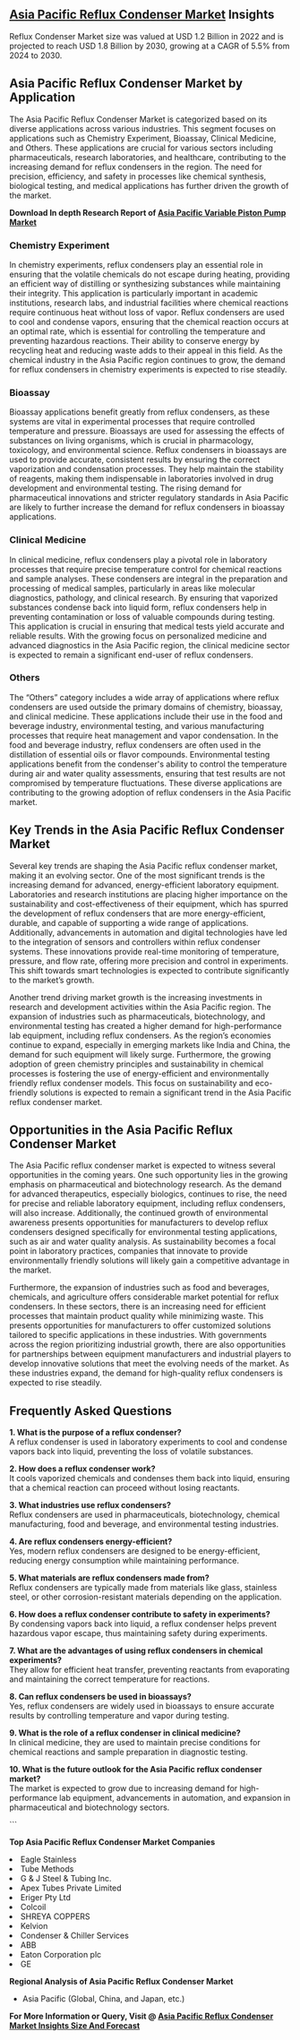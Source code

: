 <h2><a href="https://www.verifiedmarketreports.com/download-sample/?rid=328976&amp;utm_source=Github-Feb&amp;utm_medium=219" target="_blank">Asia Pacific Reflux Condenser Market</a> Insights</h2><p>Reflux Condenser Market size was valued at USD 1.2 Billion in 2022 and is projected to reach USD 1.8 Billion by 2030, growing at a CAGR of 5.5% from 2024 to 2030.</p><p><h2>Asia Pacific Reflux Condenser Market by Application</h2> <p>The Asia Pacific Reflux Condenser Market is categorized based on its diverse applications across various industries. This segment focuses on applications such as Chemistry Experiment, Bioassay, Clinical Medicine, and Others. These applications are crucial for various sectors including pharmaceuticals, research laboratories, and healthcare, contributing to the increasing demand for reflux condensers in the region. The need for precision, efficiency, and safety in processes like chemical synthesis, biological testing, and medical applications has further driven the growth of the market. <p><strong>Download In depth Research Report of <a href="https://www.verifiedmarketreports.com/download-sample/?rid=236118&amp;utm_source=Pulse-Dec&amp;utm_medium=219" target="_blank">Asia Pacific Variable Piston Pump Market</a></strong></p></p> <h3>Chemistry Experiment</h3> <p>In chemistry experiments, reflux condensers play an essential role in ensuring that the volatile chemicals do not escape during heating, providing an efficient way of distilling or synthesizing substances while maintaining their integrity. This application is particularly important in academic institutions, research labs, and industrial facilities where chemical reactions require continuous heat without loss of vapor. Reflux condensers are used to cool and condense vapors, ensuring that the chemical reaction occurs at an optimal rate, which is essential for controlling the temperature and preventing hazardous reactions. Their ability to conserve energy by recycling heat and reducing waste adds to their appeal in this field. As the chemical industry in the Asia Pacific region continues to grow, the demand for reflux condensers in chemistry experiments is expected to rise steadily. </p> <h3>Bioassay</h3> <p>Bioassay applications benefit greatly from reflux condensers, as these systems are vital in experimental processes that require controlled temperature and pressure. Bioassays are used for assessing the effects of substances on living organisms, which is crucial in pharmacology, toxicology, and environmental science. Reflux condensers in bioassays are used to provide accurate, consistent results by ensuring the correct vaporization and condensation processes. They help maintain the stability of reagents, making them indispensable in laboratories involved in drug development and environmental testing. The rising demand for pharmaceutical innovations and stricter regulatory standards in Asia Pacific are likely to further increase the demand for reflux condensers in bioassay applications.</p> <h3>Clinical Medicine</h3> <p>In clinical medicine, reflux condensers play a pivotal role in laboratory processes that require precise temperature control for chemical reactions and sample analyses. These condensers are integral in the preparation and processing of medical samples, particularly in areas like molecular diagnostics, pathology, and clinical research. By ensuring that vaporized substances condense back into liquid form, reflux condensers help in preventing contamination or loss of valuable compounds during testing. This application is crucial in ensuring that medical tests yield accurate and reliable results. With the growing focus on personalized medicine and advanced diagnostics in the Asia Pacific region, the clinical medicine sector is expected to remain a significant end-user of reflux condensers.</p> <h3>Others</h3> <p>The “Others” category includes a wide array of applications where reflux condensers are used outside the primary domains of chemistry, bioassay, and clinical medicine. These applications include their use in the food and beverage industry, environmental testing, and various manufacturing processes that require heat management and vapor condensation. In the food and beverage industry, reflux condensers are often used in the distillation of essential oils or flavor compounds. Environmental testing applications benefit from the condenser's ability to control the temperature during air and water quality assessments, ensuring that test results are not compromised by temperature fluctuations. These diverse applications are contributing to the growing adoption of reflux condensers in the Asia Pacific market.</p> <h2>Key Trends in the Asia Pacific Reflux Condenser Market</h2> <p>Several key trends are shaping the Asia Pacific reflux condenser market, making it an evolving sector. One of the most significant trends is the increasing demand for advanced, energy-efficient laboratory equipment. Laboratories and research institutions are placing higher importance on the sustainability and cost-effectiveness of their equipment, which has spurred the development of reflux condensers that are more energy-efficient, durable, and capable of supporting a wide range of applications. Additionally, advancements in automation and digital technologies have led to the integration of sensors and controllers within reflux condenser systems. These innovations provide real-time monitoring of temperature, pressure, and flow rate, offering more precision and control in experiments. This shift towards smart technologies is expected to contribute significantly to the market’s growth.</p> <p>Another trend driving market growth is the increasing investments in research and development activities within the Asia Pacific region. The expansion of industries such as pharmaceuticals, biotechnology, and environmental testing has created a higher demand for high-performance lab equipment, including reflux condensers. As the region’s economies continue to expand, especially in emerging markets like India and China, the demand for such equipment will likely surge. Furthermore, the growing adoption of green chemistry principles and sustainability in chemical processes is fostering the use of energy-efficient and environmentally friendly reflux condenser models. This focus on sustainability and eco-friendly solutions is expected to remain a significant trend in the Asia Pacific reflux condenser market.</p> <h2>Opportunities in the Asia Pacific Reflux Condenser Market</h2> <p>The Asia Pacific reflux condenser market is expected to witness several opportunities in the coming years. One such opportunity lies in the growing emphasis on pharmaceutical and biotechnology research. As the demand for advanced therapeutics, especially biologics, continues to rise, the need for precise and reliable laboratory equipment, including reflux condensers, will also increase. Additionally, the continued growth of environmental awareness presents opportunities for manufacturers to develop reflux condensers designed specifically for environmental testing applications, such as air and water quality analysis. As sustainability becomes a focal point in laboratory practices, companies that innovate to provide environmentally friendly solutions will likely gain a competitive advantage in the market.</p> <p>Furthermore, the expansion of industries such as food and beverages, chemicals, and agriculture offers considerable market potential for reflux condensers. In these sectors, there is an increasing need for efficient processes that maintain product quality while minimizing waste. This presents opportunities for manufacturers to offer customized solutions tailored to specific applications in these industries. With governments across the region prioritizing industrial growth, there are also opportunities for partnerships between equipment manufacturers and industrial players to develop innovative solutions that meet the evolving needs of the market. As these industries expand, the demand for high-quality reflux condensers is expected to rise steadily.</p> <h2>Frequently Asked Questions</h2> <p><strong>1. What is the purpose of a reflux condenser?</strong><br> A reflux condenser is used in laboratory experiments to cool and condense vapors back into liquid, preventing the loss of volatile substances.</p> <p><strong>2. How does a reflux condenser work?</strong><br> It cools vaporized chemicals and condenses them back into liquid, ensuring that a chemical reaction can proceed without losing reactants.</p> <p><strong>3. What industries use reflux condensers?</strong><br> Reflux condensers are used in pharmaceuticals, biotechnology, chemical manufacturing, food and beverage, and environmental testing industries.</p> <p><strong>4. Are reflux condensers energy-efficient?</strong><br> Yes, modern reflux condensers are designed to be energy-efficient, reducing energy consumption while maintaining performance.</p> <p><strong>5. What materials are reflux condensers made from?</strong><br> Reflux condensers are typically made from materials like glass, stainless steel, or other corrosion-resistant materials depending on the application.</p> <p><strong>6. How does a reflux condenser contribute to safety in experiments?</strong><br> By condensing vapors back into liquid, a reflux condenser helps prevent hazardous vapor escape, thus maintaining safety during experiments.</p> <p><strong>7. What are the advantages of using reflux condensers in chemical experiments?</strong><br> They allow for efficient heat transfer, preventing reactants from evaporating and maintaining the correct temperature for reactions.</p> <p><strong>8. Can reflux condensers be used in bioassays?</strong><br> Yes, reflux condensers are widely used in bioassays to ensure accurate results by controlling temperature and vapor during testing.</p> <p><strong>9. What is the role of a reflux condenser in clinical medicine?</strong><br> In clinical medicine, they are used to maintain precise conditions for chemical reactions and sample preparation in diagnostic testing.</p> <p><strong>10. What is the future outlook for the Asia Pacific reflux condenser market?</strong><br> The market is expected to grow due to increasing demand for high-performance lab equipment, advancements in automation, and expansion in pharmaceutical and biotechnology sectors.</p> ```</p><p><strong>Top Asia Pacific Reflux Condenser Market Companies</strong></p><div data-test-id=""><p><li>Eagle Stainless</li><li> Tube Methods</li><li> G & J Steel & Tubing Inc.</li><li> Apex Tubes Private Limited</li><li> Eriger Pty Ltd</li><li> Colcoil</li><li> SHREYA COPPERS</li><li> Kelvion</li><li> Condenser & Chiller Services</li><li> ABB</li><li> Eaton Corporation plc</li><li> GE</li></p><div><strong>Regional Analysis of&nbsp;Asia Pacific Reflux Condenser Market</strong></div><ul><li dir="ltr"><p dir="ltr">Asia Pacific (Global, China, and Japan, etc.)</p></li></ul><p><strong>For More Information or Query, Visit @&nbsp;</strong><strong><a href="https://www.verifiedmarketreports.com/product/reflux-condenser-market/?utm_source=Github-Feb&amp;utm_medium=219" target="_blank">Asia Pacific Reflux Condenser Market Insights Size And Forecast</a></strong></p></div><h2>&nbsp;</h2><div data-test-id="">&nbsp;</div>
